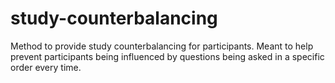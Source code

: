 # study-counterbalancing
Method to provide study counterbalancing for participants. Meant to help prevent participants being influenced by questions being asked in a specific order every time.
